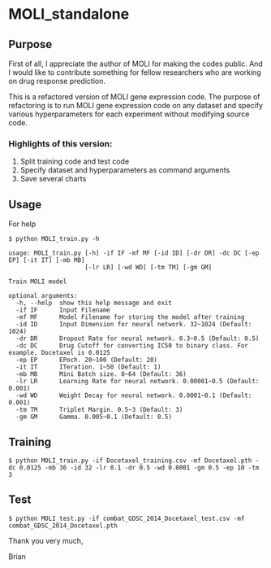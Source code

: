 # MOLI_standalone

## Purpose
First of all, I appreciate the author of MOLI for making the codes public. And I would like to contribute something for fellow researchers who are working on drug response prediction.

This is a refactored version of MOLI gene expression code. The purpose of refactoring is to run MOLI gene expression code on any dataset and specify various hyperparameters for each experiment without modifying source code.

### Highlights of this version:

1. Split training code and test code
2. Specify dataset and hyperparameters as command arguments
3. Save several charts

## Usage

For help
```
$ python MOLI_train.py -h

usage: MOLI_train.py [-h] -if IF -mf MF [-id ID] [-dr DR] -dc DC [-ep EP] [-it IT] [-mb MB]
                     [-lr LR] [-wd WD] [-tm TM] [-gm GM]

Train MOLI model

optional arguments:
  -h, --help  show this help message and exit
  -if IF      Input Filename
  -mf MF      Model Filename for storing the model after training
  -id ID      Input Dimension for neural network. 32~1024 (Default: 1024)
  -dr DR      Dropout Rate for neural network. 0.3~0.5 (Default: 0.5)
  -dc DC      Drug Cutoff for converting IC50 to binary class. For example, Docetaxel is 0.0125
  -ep EP      EPoch. 20~100 (Default: 20)
  -it IT      ITeration. 1~50 (Default: 1)
  -mb MB      Mini Batch size. 8~64 (Default: 36)
  -lr LR      Learning Rate for neural network. 0.00001~0.5 (Default: 0.001)
  -wd WD      Weight Decay for neural network. 0.0001~0.1 (Default: 0.001)
  -tm TM      Triplet Margin. 0.5~3 (Default: 3)
  -gm GM      Gamma. 0.005~0.1 (Default: 0.5)

```

## Training

```
$ python MOLI_train.py -if Docetaxel_training.csv -mf Docetaxel.pth -dc 0.0125 -mb 36 -id 32 -lr 0.1 -dr 0.5 -wd 0.0001 -gm 0.5 -ep 10 -tm 3
```

## Test

```
$ python MOLI_test.py -if combat_GDSC_2014_Docetaxel_test.csv -mf combat_GDSC_2014_Docetaxel.pth
```
Thank you very much,


Brian
